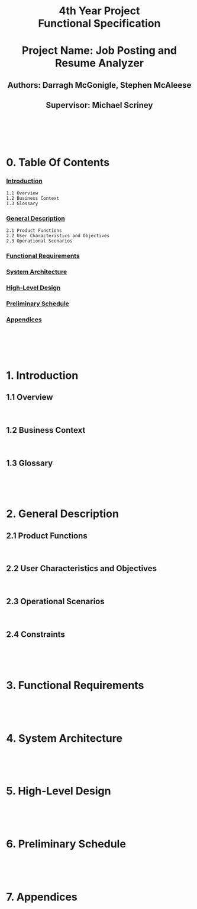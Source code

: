 # <center> 4th Year Project <br> Functional Specification </center>
# <center>Project Name: Job Posting and Resume Analyzer </center>

## <center> Authors: Darragh McGonigle, Stephen McAleese </center>
## <center> Supervisor: Michael Scriney </center> 



\
\
\
<br>

# **0. Table Of Contents**

### [**Introduction**](#Appendices)
    1.1 Overview
    1.2 Business Context
    1.3 Glossary

### [**General Description**](#2.1-product-description)
    2.1 Product Functions
    2.2 User Characteristics and Objectives
    2.3 Operational Scenarios

### [**Functional Requirements**](#3.1-user-login)


### [**System Architecture**](#4.1-overview)

### [**High-Level Design**](#5.1-user-interfaces)

### [**Preliminary Schedule**](#9.1-gantt-chart)

### [**Appendices**](#amazon-web-services)

\
\
\
<br>

# **1. Introduction**
## 1.1 Overview

<br>

## 1.2 Business Context

<br>

## 1.3 Glossary

\
\
<br>

# **2. General Description**
## 2.1 Product Functions

<br>

## 2.2 User Characteristics and Objectives

<br>

## 2.3 Operational Scenarios

<br>

## 2.4 Constraints

\
\
<br>

# **3. Functional Requirements**

\
\
<br>

# **4. System Architecture**

\
\
<br>

# **5. High-Level Design**

\
\
<br>

# **6. Preliminary Schedule**

\
\
<br>

# **7. Appendices**

